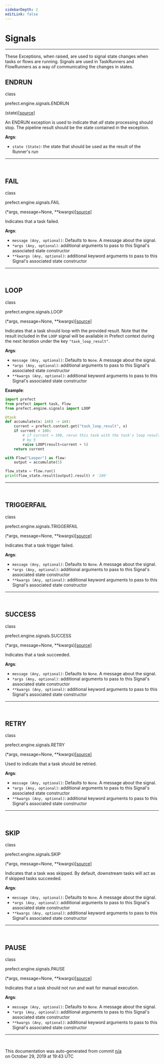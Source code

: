 ```yaml
---
sidebarDepth: 2
editLink: false
---
```

# Signals
---
These Exceptions, when raised, are used to signal state changes when tasks or flows are running. Signals
are used in TaskRunners and FlowRunners as a way of communicating the changes in states.
 ## ENDRUN
 <div class='class-sig' id='prefect-engine-signals-endrun'><p class="prefect-sig">class </p><p class="prefect-class">prefect.engine.signals.ENDRUN</p>(state)<span class="source"><a href="https://github.com/PrefectHQ/prefect/blob/master/src/prefect/engine/signals.py#L10">[source]</a></span></div>

An ENDRUN exception is used to indicate that _all_ state processing should stop. The pipeline result should be the state contained in the exception.

**Args**:     <ul class="args"><li class="args">`state (State)`: the state that should be used as the result of the Runner's run</li></ul>


---
<br>

 ## FAIL
 <div class='class-sig' id='prefect-engine-signals-fail'><p class="prefect-sig">class </p><p class="prefect-class">prefect.engine.signals.FAIL</p>(*args, message=None, **kwargs)<span class="source"><a href="https://github.com/PrefectHQ/prefect/blob/master/src/prefect/engine/signals.py#L44">[source]</a></span></div>

Indicates that a task failed.

**Args**:     <ul class="args"><li class="args">`message (Any, optional)`: Defaults to `None`. A message about the signal.     </li><li class="args">`*args (Any, optional)`: additional arguments to pass to this Signal's         associated state constructor     </li><li class="args">`**kwargs (Any, optional)`: additional keyword arguments to pass to this Signal's         associated state constructor</li></ul>


---
<br>

 ## LOOP
 <div class='class-sig' id='prefect-engine-signals-loop'><p class="prefect-sig">class </p><p class="prefect-class">prefect.engine.signals.LOOP</p>(*args, message=None, **kwargs)<span class="source"><a href="https://github.com/PrefectHQ/prefect/blob/master/src/prefect/engine/signals.py#L59">[source]</a></span></div>

Indicates that a task should loop with the provided result.  Note that the result included in the `LOOP` signal will be available in Prefect context during the next iteration under the key `"task_loop_result"`.

**Args**:     <ul class="args"><li class="args">`message (Any, optional)`: Defaults to `None`. A message about the signal.     </li><li class="args">`*args (Any, optional)`: additional arguments to pass to this Signal's         associated state constructor     </li><li class="args">`**kwargs (Any, optional)`: additional keyword arguments to pass to this Signal's         associated state constructor</li></ul>**Example**: 
```python
import prefect
from prefect import task, Flow
from prefect.engine.signals import LOOP

@task
def accumulate(x: int) -> int:
    current = prefect.context.get("task_loop_result", x)
    if current < 100:
        # if current < 100, rerun this task with the task's loop result incremented
        # by 5
        raise LOOP(result=current + 5)
    return current

with Flow("Looper") as flow:
    output = accumulate(5)

flow_state = flow.run()
print(flow_state.result[output].result) # '100'

```


---
<br>

 ## TRIGGERFAIL
 <div class='class-sig' id='prefect-engine-signals-triggerfail'><p class="prefect-sig">class </p><p class="prefect-class">prefect.engine.signals.TRIGGERFAIL</p>(*args, message=None, **kwargs)<span class="source"><a href="https://github.com/PrefectHQ/prefect/blob/master/src/prefect/engine/signals.py#L104">[source]</a></span></div>

Indicates that a task trigger failed.

**Args**:     <ul class="args"><li class="args">`message (Any, optional)`: Defaults to `None`. A message about the signal.     </li><li class="args">`*args (Any, optional)`: additional arguments to pass to this Signal's         associated state constructor     </li><li class="args">`**kwargs (Any, optional)`: additional keyword arguments to pass to this Signal's         associated state constructor</li></ul>


---
<br>

 ## SUCCESS
 <div class='class-sig' id='prefect-engine-signals-success'><p class="prefect-sig">class </p><p class="prefect-class">prefect.engine.signals.SUCCESS</p>(*args, message=None, **kwargs)<span class="source"><a href="https://github.com/PrefectHQ/prefect/blob/master/src/prefect/engine/signals.py#L119">[source]</a></span></div>

Indicates that a task succeeded.

**Args**:     <ul class="args"><li class="args">`message (Any, optional)`: Defaults to `None`. A message about the signal.     </li><li class="args">`*args (Any, optional)`: additional arguments to pass to this Signal's         associated state constructor     </li><li class="args">`**kwargs (Any, optional)`: additional keyword arguments to pass to this Signal's         associated state constructor</li></ul>


---
<br>

 ## RETRY
 <div class='class-sig' id='prefect-engine-signals-retry'><p class="prefect-sig">class </p><p class="prefect-class">prefect.engine.signals.RETRY</p>(*args, message=None, **kwargs)<span class="source"><a href="https://github.com/PrefectHQ/prefect/blob/master/src/prefect/engine/signals.py#L134">[source]</a></span></div>

Used to indicate that a task should be retried.

**Args**:     <ul class="args"><li class="args">`message (Any, optional)`: Defaults to `None`. A message about the signal.     </li><li class="args">`*args (Any, optional)`: additional arguments to pass to this Signal's         associated state constructor     </li><li class="args">`**kwargs (Any, optional)`: additional keyword arguments to pass to this Signal's         associated state constructor</li></ul>


---
<br>

 ## SKIP
 <div class='class-sig' id='prefect-engine-signals-skip'><p class="prefect-sig">class </p><p class="prefect-class">prefect.engine.signals.SKIP</p>(*args, message=None, **kwargs)<span class="source"><a href="https://github.com/PrefectHQ/prefect/blob/master/src/prefect/engine/signals.py#L149">[source]</a></span></div>

Indicates that a task was skipped. By default, downstream tasks will act as if skipped tasks succeeded.

**Args**:     <ul class="args"><li class="args">`message (Any, optional)`: Defaults to `None`. A message about the signal.     </li><li class="args">`*args (Any, optional)`: additional arguments to pass to this Signal's         associated state constructor     </li><li class="args">`**kwargs (Any, optional)`: additional keyword arguments to pass to this Signal's         associated state constructor</li></ul>


---
<br>

 ## PAUSE
 <div class='class-sig' id='prefect-engine-signals-pause'><p class="prefect-sig">class </p><p class="prefect-class">prefect.engine.signals.PAUSE</p>(*args, message=None, **kwargs)<span class="source"><a href="https://github.com/PrefectHQ/prefect/blob/master/src/prefect/engine/signals.py#L165">[source]</a></span></div>

Indicates that a task should not run and wait for manual execution.

**Args**:     <ul class="args"><li class="args">`message (Any, optional)`: Defaults to `None`. A message about the signal.     </li><li class="args">`*args (Any, optional)`: additional arguments to pass to this Signal's         associated state constructor     </li><li class="args">`**kwargs (Any, optional)`: additional keyword arguments to pass to this Signal's         associated state constructor</li></ul>


---
<br>


<p class="auto-gen">This documentation was auto-generated from commit <a href='https://github.com/PrefectHQ/prefect/commit/n/a'>n/a</a> </br>on October 29, 2019 at 19:43 UTC</p>